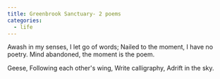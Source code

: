 ```yaml
---
title: Greenbrook Sanctuary- 2 poems
categories:
  - life
---
```


Awash in my senses,
I let go of words;
Nailed to the moment,
I have no poetry.
Mind abandoned,
the moment is the poem.


Geese,
Following each other's wing,
Write calligraphy,
Adrift in the sky.

